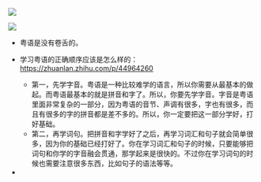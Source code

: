 ![](note/files/Pasted%20image%2020231112025217.png)

![](note/files/Pasted%20image%2020231112093144.png)
- 粤语是没有卷舌的。


- 学习粤语的正确顺序应该是怎么样的： https://zhuanlan.zhihu.com/p/44964260
	- 第一，先学字音。粤语是一种比较难学的语言，所以你需要从最基本的做起。而粤语最基本的就是拼音和字了。所以，你要先学字音。字音是粤语里面非常复杂的一部分，因为粤语的音节、声调有很多，字也有很多，而且有很多的字的拼音都是差不多的。所以，你一定要把这一部分学好，打好基础。
	- 第二，再学词句。把拼音和字学好了之后，再学习词汇和句子就会简单很多，因为你的基础已经打好了。你在学习词汇和句子的时候，只要能够把词句和你学的字音融会贯通，那学起来是很快的。不过你在学习词句的时候也需要注意很多东西，比如句子的语法等等。
- 